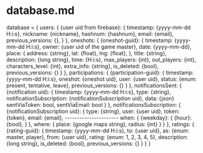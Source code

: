 # database.md

database = {
    users: {
        {user uid from firebase}: {
            timestamp: {yyyy-mm-dd H:i:s},
            nickname: {nickname},
            hashnum: {hashnum},
            email: {email},
            previous_versions: {},
        }
    },
    oneshots: {
        {oneshot-guid}: {
            timestamp: {yyyy-mm-dd H:i:s},
            owner: {user uid of the game master},
            date: {yyyy-mm-dd},
            place: {
                address: {string},
                lat: {float},
                lng: {float},
            },
            title: {string},
            description: {long string},
            time: {H:i:s},
            max_players: {int},
            out_players: {int},
            characters_level: {int},
            extra_info: {string},
            is_deleted: {bool},
            previous_versions: {}
        }
    },
    participations: {
        {participation-guid}: {
            timestamp: {yyyy-mm-dd H:i:s},
            oneshot: {oneshot uid},
            user: {user uid},
            status: {enum: present, tentative, leave},
            previous_versions: {}
        }
    },
    notificationsSent: {
        {notification uid}: {
            timestamp: {yyyy-mm-dd H:i:s},
            type: {string},
            notificationSubscription: {notificationSubscription uid},
            data: {json}
            sentViaToken: bool,
            sentViaEmail: bool
        }
    },
    notificationsSubscription: {
        {notificationSubscription uid}: {
            type: {string},
            user: {user uid},
            token: {token},
            email: {email},
            ----------------------
            when: {
                {weekday}: {
                    {hour}: {bool},
                }
            },
            where: {
                place: {google maps string},
                radius: {int}
            }
        }
    },
    ratings: {
        {rating-guid}: {
            timestamp: {yyyy-mm-dd H:i:s},
            to: {user uid},
            as: {enum: master, player},
            from: {user uid},
            rating: {enum: 1, 2, 3, 4, 5},
            description: {long string},
            is_deleted: {bool},
            previous_versions: {}
        }
    }
}